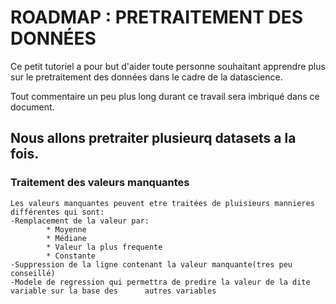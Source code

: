 # ROADMAP : PRETRAITEMENT DES DONNÉES

Ce petit tutoriel a pour but d'aider toute personne souhaitant apprendre plus sur le pretraitement des données dans le cadre de la datascience.

Tout commentaire un peu plus long durant ce travail sera imbriqué dans ce document.

## Nous allons pretraiter plusieurq datasets a la fois.

### Traitement des valeurs manquantes
    Les valeurs manquantes peuvent etre traitées de pluisieurs mannieres différentes qui sont:
    -Remplacement de la valeur par:
            * Moyenne 
            * Médiane
            * Valeur la plus frequente
            * Constante
    -Suppression de la ligne contenant la valeur manquante(tres peu conseillé)
    -Modele de regression qui permettra de predire la valeur de la dite variable sur la base des      autres variables
